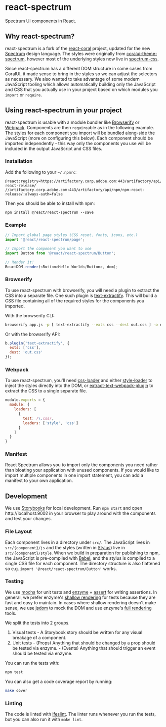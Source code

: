 # react-spectrum

[Spectrum](http://spectrum.corp.adobe.com) UI components in React.

## Why react-spectrum?

react-spectrum is a fork of the [react-coral](http://git.corp.adobe.com/React/react-coral) project, updated for
the new [Spectrum](http://spectrum.corp.adobe.com) design language. The styles were originally from
[coralui-theme-spectrum](http://git.corp.adobe.com/Coral/coralui-theme-spectrum), however most of the underlying styles
now live in [spectrum-css](http://git.corp.adobe.com/Spectrum/spectrum-css).

Since react-spectrum has a different DOM structure in some cases from CoralUI, it made sense to bring in the styles so we
can adjust the selectors as necessary. We also wanted to take advantage of some modern JavaScript tooling
which allows automatically building only the JavaScript and CSS that you actually use in your project based on
which modules you `import` or `require`.

## Using react-spectrum in your project

react-spectrum is usable with a module bundler like [Browserify](http://browserify.org) or [Webpack](https://webpack.js.org).
Components are then `require`able as in the following example. The styles for each component you import will be bundled
along-side the JavaScript (more on configuring this below). Each component should be imported independently -
this way only the components you use will be included in the output JavaScript and CSS files.

### Installation

Add the following to your `~/.npmrc`:

```
@react:registry=https://artifactory.corp.adobe.com:443/artifactory/api/npm/npm-react-release/
//artifactory.corp.adobe.com:443/artifactory/api/npm/npm-react-release/:always-auth=false
```

Then you should be able to install with npm:

```
npm install @react/react-spectrum --save
```

### Example

```javascript
// Import global page styles (CSS reset, fonts, icons, etc.)
import '@react/react-spectrum/page';

// Import the component you want to use
import Button from '@react/react-spectrum/Button';

// Render it!
ReactDOM.render(<Button>Hello World</Button>, dom);
```

### Browserify

To use react-spectrum with browserify, you will need a plugin to extract the CSS into a separate file.
One such plugin is [text-extractify](https://github.com/TiddoLangerak/text-extractify). This will build
a CSS file containing all of the required styles for the components you imported.

With the browserify CLI:

```bash
browserify app.js -p [ text-extractify --exts css --dest out.css ] -o out.js
```

Or with the browserify API:

```javascript
b.plugin('text-extractify', {
  exts: ['css'],
  dest: 'out.css'
});
```

### Webpack

To use react-spectrum, you'll need [css-loader](https://github.com/webpack-contrib/css-loader) and either
[style-loader](https://github.com/webpack-contrib/style-loader) to inject the styles
directly into the DOM, or [extract-text-webpack-plugin](https://github.com/webpack-contrib/extract-text-webpack-plugin)
to extract the CSS to a single separate file.

```javascript
module.exports = {
  module: {
    loaders: [
      {
        test: /\.css/,
        loaders: ['style', 'css']
      }
    ]
  }
}
```

### Manifest

React Spectrum allows you to import only the components you need rather than bloating your application with unused components. If you would like to import multiple components in one import statement, you can add a manifest to your own application.

## Development

We use [Storybooks](https://storybooks.js.org) for local development. Run `npm start` and open http://localhost:9002
in your browser to play around with the components and test your changes.

### File Layout

Each component lives in a directory under `src/`. The JavaScript lives in `src/{component}/js` and the styles
(written in [Stylus](http://stylus-lang.com)) live in `src/{component}/style`. When we build in preparation
for publishing to npm, the JavaScript is pre-compiled with [Babel](http://babeljs.io), and the stylus is
compiled to a single CSS file for each component. The directory structure is also flattened so e.g.
`import '@react/react-spectrum/Button'` works.

### Testing

We use [mocha](https://mochajs.org/) for unit tests and [enzyme](https://github.com/airbnb/enzyme#basic-usage) +
[assert](http://nodejs.org/api/assert.html) for writing assertions. In general, we prefer enzyme's
[shallow rendering](https://github.com/airbnb/enzyme/blob/master/docs/api/shallow.md) for tests because they are
fast and easy to maintain.  In cases where shallow rendering doesn't make sense, we use
[jsdom](https://github.com/tmpvar/jsdom) to mock the DOM and use enzyme's
[full rendering](https://github.com/airbnb/enzyme/blob/master/docs/api/mount.md) tools.

We split the tests into 2 groups.
  1. Visual tests
    - A Storybook story should be written for any visual breakage of a component.
  2. Unit tests
    - (Props) Anything that should be changed by a prop should be tested via enzyme.
    - (Events) Anything that should trigger an event should be tested via enzyme.

You can run the tests with:

```bash
npm test
```

You can also get a code coverage report by running:

```bash
make cover
```

### Linting

The code is linted with [lfeslint](https://github.com/Livefyre/lfeslint). The linter runs whenever you run the tests, but
you can also run it with `make lint`.
